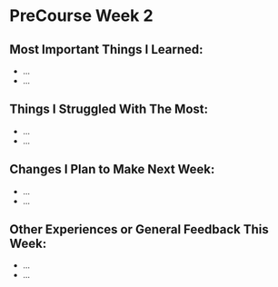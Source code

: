 PreCourse Week 2
================

Most Important Things I Learned:
-------------------------------

* ...
* ...

Things I Struggled With The Most:
-------------------------------

* ...
* ...


Changes I Plan to Make Next Week:
-------------------------------

* ...
* ...


Other Experiences or General Feedback This Week:
-------------------------------

* ...
* ...
